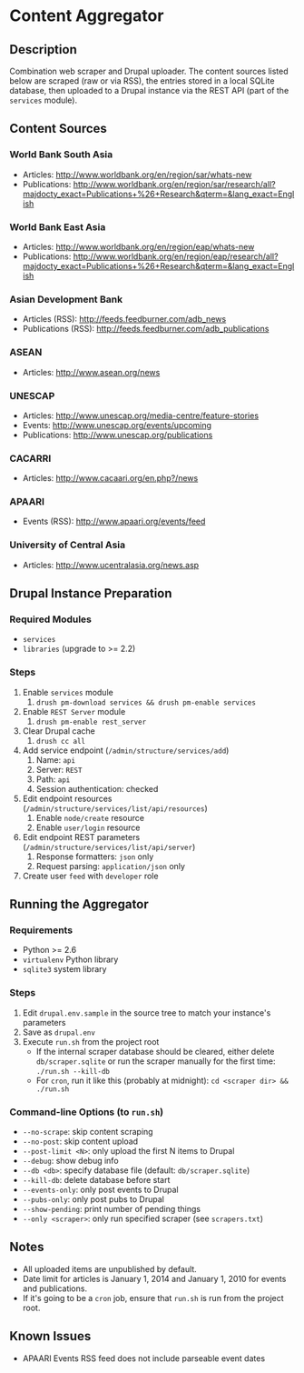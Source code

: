 Content Aggregator
==========================

Description
----
Combination web scraper and Drupal uploader. The content sources listed below are scraped (raw or via RSS), the entries stored in a local SQLite database, then uploaded to a Drupal instance via the REST API (part of the `services` module). 

Content Sources
---------------------
### World Bank South Asia
* Articles: <http://www.worldbank.org/en/region/sar/whats-new>
* Publications: <http://www.worldbank.org/en/region/sar/research/all?majdocty_exact=Publications+%26+Research&qterm=&lang_exact=English>

### World Bank East Asia
* Articles: <http://www.worldbank.org/en/region/eap/whats-new>
* Publications: <http://www.worldbank.org/en/region/eap/research/all?majdocty_exact=Publications+%26+Research&qterm=&lang_exact=English>

### Asian Development Bank
* Articles (RSS): <http://feeds.feedburner.com/adb_news>
* Publications (RSS): <http://feeds.feedburner.com/adb_publications>

### ASEAN
* Articles: <http://www.asean.org/news>

### UNESCAP
* Articles: <http://www.unescap.org/media-centre/feature-stories>
* Events: <http://www.unescap.org/events/upcoming>
* Publications: <http://www.unescap.org/publications>

### CACARRI
* Articles: <http://www.cacaari.org/en.php?/news>

### APAARI
* Events (RSS): <http://www.apaari.org/events/feed>

### University of Central Asia
* Articles: <http://www.ucentralasia.org/news.asp>

Drupal Instance Preparation
---------------------------

### Required Modules
* `services` 
* `libraries` (upgrade to >= 2.2)

### Steps
1. Enable `services` module
    1. `drush pm-download services && drush pm-enable services`
2. Enable `REST Server` module
    1. `drush pm-enable rest_server`
2. Clear Drupal cache
    1. `drush cc all`
3. Add service endpoint (`/admin/structure/services/add`)
    1. Name: `api`
    2. Server: `REST`
    3. Path: `api`
    4. Session authentication: checked
4. Edit endpoint resources (`/admin/structure/services/list/api/resources`)
    1. Enable `node/create` resource
    2. Enable `user/login` resource
5. Edit endpoint REST parameters (`/admin/structure/services/list/api/server`)
    1. Response formatters: `json` only
    2. Request parsing: `application/json` only
6. Create user `feed` with `developer` role

Running the Aggregator
----------------------

### Requirements
* Python >= 2.6
* `virtualenv` Python library
* `sqlite3` system library

### Steps  
1. Edit `drupal.env.sample` in the source tree to match your instance's parameters
2. Save as `drupal.env`
3. Execute `run.sh` from the project root
    * If the internal scraper database should be cleared, either delete `db/scraper.sqlite` or run the scraper manually for the first time: `./run.sh --kill-db`
    * For `cron`, run it like this (probably at midnight): `cd <scraper dir> && ./run.sh`

### Command-line Options (to `run.sh`)
* `--no-scrape`: skip content scraping
* `--no-post`: skip content upload
* `--post-limit <N>`: only upload the first N items to Drupal
* `--debug`: show debug info
* `--db <db>`: specify database file (default: `db/scraper.sqlite`)
* `--kill-db`: delete database before start
* `--events-only`: only post events to Drupal
* `--pubs-only`: only post pubs to Drupal
* `--show-pending`: print number of pending things
* `--only <scraper>`: only run specified scraper (see `scrapers.txt`)

Notes
-----  
* All uploaded items are unpublished by default.
* Date limit for articles is January 1, 2014 and January 1, 2010 for events and publications.
* If it's going to be a `cron` job, ensure that `run.sh` is run from the project root.

Known Issues
----
* APAARI Events RSS feed does not include parseable event dates
